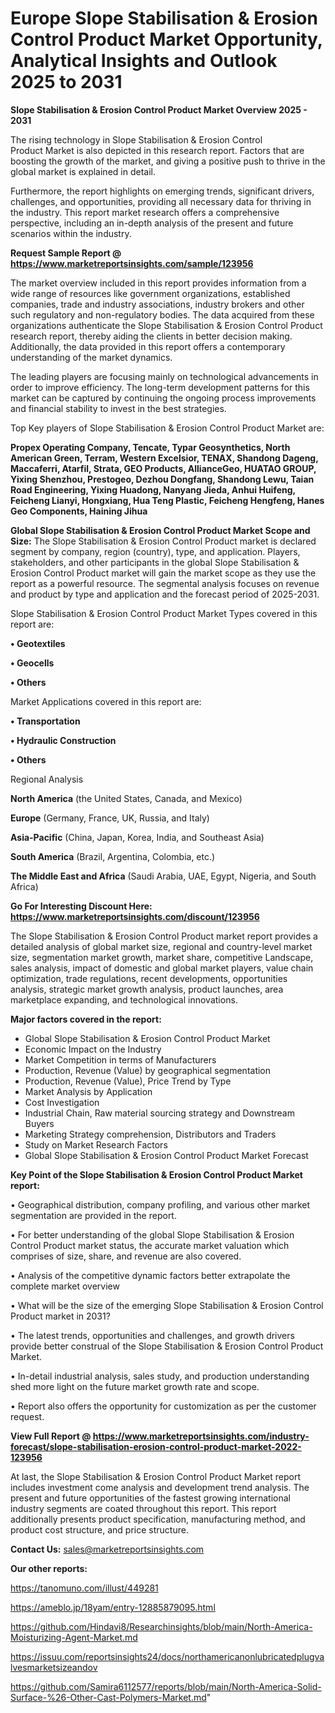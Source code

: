   # Europe Slope Stabilisation & Erosion Control Product Market Opportunity, Analytical Insights and Outlook 2025 to 2031

<Strong> Slope Stabilisation & Erosion Control Product Market Overview 2025 - 2031</strong>

The rising technology in Slope Stabilisation & Erosion Control Product Market is also depicted in this research report. Factors that are boosting the growth of the market, and giving a positive push to thrive in the global market is explained in detail.

Furthermore, the report highlights on emerging trends, significant drivers, challenges, and opportunities, providing all necessary data for thriving in the industry. This report market research offers a comprehensive perspective, including an in-depth analysis of the present and future scenarios within the industry.

<strong>Request Sample Report @ <a href=https://www.marketreportsinsights.com/sample/123956>https://www.marketreportsinsights.com/sample/123956</a></strong>

The market overview included in this report provides information from a wide range of resources like government organizations, established companies, trade and industry associations, industry brokers and other such regulatory and non-regulatory bodies. The data acquired from these organizations authenticate the Slope Stabilisation & Erosion Control Product research report, thereby aiding the clients in better decision making. Additionally, the data provided in this report offers a contemporary understanding of the market dynamics.

The leading players are focusing mainly on technological advancements in order to improve efficiency. The long-term development patterns for this market can be captured by continuing the ongoing process improvements and financial stability to invest in the best strategies.

Top Key players of Slope Stabilisation & Erosion Control Product Market are:

<strong>Propex Operating Company, Tencate, Typar Geosynthetics, North American Green, Terram, Western Excelsior, TENAX, Shandong Dageng, Maccaferri, Atarfil, Strata, GEO Products, AllianceGeo, HUATAO GROUP, Yixing Shenzhou, Prestogeo, Dezhou Dongfang, Shandong Lewu, Taian Road Engineering, Yixing Huadong, Nanyang Jieda, Anhui Huifeng, Feicheng Lianyi, Hongxiang, Hua Teng Plastic, Feicheng Hengfeng, Hanes Geo Components, Haining Jihua</strong>

<strong><b>Global Slope Stabilisation & Erosion Control Product Market Scope and Size:</b></strong>
The Slope Stabilisation & Erosion Control Product market is declared segment by company, region (country), type, and application. Players, stakeholders, and other participants in the global Slope Stabilisation & Erosion Control Product market will gain the market scope as they use the report as a powerful resource. The segmental analysis focuses on revenue and product by type and application and the forecast period of 2025-2031.

Slope Stabilisation & Erosion Control Product Market Types covered in this report are:

<strong>• Geotextiles

• Geocells

• Others</strong>

Market Applications covered in this report are:

<strong>• Transportation

• Hydraulic Construction

• Others</strong> 

Regional Analysis

<strong>North America</strong> (the United States, Canada, and Mexico)

<strong>Europe</strong> (Germany, France, UK, Russia, and Italy)

<strong>Asia-Pacific</strong> (China, Japan, Korea, India, and Southeast Asia)

<strong>South America</strong> (Brazil, Argentina, Colombia, etc.)

<strong>The Middle East and Africa</strong> (Saudi Arabia, UAE, Egypt, Nigeria, and South Africa)

<strong>Go For Interesting Discount Here: <a href=https://www.marketreportsinsights.com/discount/123956>https://www.marketreportsinsights.com/discount/123956</a></strong>

The Slope Stabilisation & Erosion Control Product market report provides a detailed analysis of global market size, regional and country-level market size, segmentation market growth, market share, competitive Landscape, sales analysis, impact of domestic and global market players, value chain optimization, trade regulations, recent developments, opportunities analysis, strategic market growth analysis, product launches, area marketplace expanding, and technological innovations.

<strong><b>Major factors covered in the report:</b></strong>
<ul>
  <li>Global Slope Stabilisation & Erosion Control Product Market </li>
  <li>Economic Impact on the Industry</li>
  <li>Market Competition in terms of Manufacturers</li>
  <li>Production, Revenue (Value) by geographical segmentation</li>
  <li>Production, Revenue (Value), Price Trend by Type</li>
  <li>Market Analysis by Application</li>
  <li>Cost Investigation</li>
  <li>Industrial Chain, Raw material sourcing strategy and Downstream Buyers</li>
  <li>Marketing Strategy comprehension, Distributors and Traders</li>
  <li>Study on Market Research Factors</li>
  <li>Global Slope Stabilisation & Erosion Control Product Market Forecast</li>
</ul>

<strong><b>Key Point of the Slope Stabilisation & Erosion Control Product Market report:</b></strong>

• Geographical distribution, company profiling, and various other market segmentation are provided in the report.

• For better understanding of the global Slope Stabilisation & Erosion Control Product market status, the accurate market valuation which comprises of size, share, and revenue are also covered.

• Analysis of the competitive dynamic factors better extrapolate the complete market overview

• What will be the size of the emerging Slope Stabilisation & Erosion Control Product market in 2031?

• The latest trends, opportunities and challenges, and growth drivers provide better construal of the Slope Stabilisation & Erosion Control Product Market.

• In-detail industrial analysis, sales study, and production understanding shed more light on the future market growth rate and scope.

• Report also offers the opportunity for customization as per the customer request.

<strong><b>View Full Report @ <a href=https://www.marketreportsinsights.com/industry-forecast/slope-stabilisation-erosion-control-product-market-2022-123956>https://www.marketreportsinsights.com/industry-forecast/slope-stabilisation-erosion-control-product-market-2022-123956</a></b></strong>


At last, the Slope Stabilisation & Erosion Control Product Market report includes investment come analysis and development trend analysis. The present and future opportunities of the fastest growing international industry segments are coated throughout this report. This report additionally presents product specification, manufacturing method, and product cost structure, and price structure.

<strong>Contact Us:</strong>
sales@marketreportsinsights.com

<strong>Our other reports:</strong>

<a href=https://tanomuno.com/illust/449281>https://tanomuno.com/illust/449281</a>

<a href=https://ameblo.jp/18yam/entry-12885879095.html>https://ameblo.jp/18yam/entry-12885879095.html</a>

<a href=https://github.com/Hindavi8/Researchinsights/blob/main/North-America-Moisturizing-Agent-Market.md>https://github.com/Hindavi8/Researchinsights/blob/main/North-America-Moisturizing-Agent-Market.md</a>

<a href=https://issuu.com/reportsinsights24/docs/northamericanonlubricatedplugvalvesmarketsizeandov>https://issuu.com/reportsinsights24/docs/northamericanonlubricatedplugvalvesmarketsizeandov</a>

<a href=https://github.com/Samira6112577/reports/blob/main/North-America-Solid-Surface-%26-Other-Cast-Polymers-Market.md>https://github.com/Samira6112577/reports/blob/main/North-America-Solid-Surface-%26-Other-Cast-Polymers-Market.md</a>"
